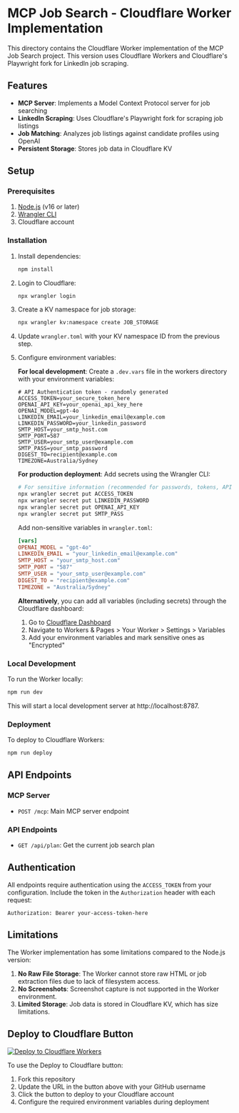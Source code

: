 # MCP Job Search - Cloudflare Worker Implementation

This directory contains the Cloudflare Worker implementation of the MCP Job Search project. This version uses Cloudflare Workers and Cloudflare's Playwright fork for LinkedIn job scraping.

## Features

- **MCP Server**: Implements a Model Context Protocol server for job searching
- **LinkedIn Scraping**: Uses Cloudflare's Playwright fork for scraping job listings
- **Job Matching**: Analyzes job listings against candidate profiles using OpenAI
- **Persistent Storage**: Stores job data in Cloudflare KV

## Setup

### Prerequisites

1. [Node.js](https://nodejs.org/) (v16 or later)
2. [Wrangler CLI](https://developers.cloudflare.com/workers/wrangler/install-and-update/)
3. Cloudflare account

### Installation

1. Install dependencies:
   ```bash
   npm install
   ```

2. Login to Cloudflare:
   ```bash
   npx wrangler login
   ```

3. Create a KV namespace for job storage:
   ```bash
   npx wrangler kv:namespace create JOB_STORAGE
   ```

4. Update `wrangler.toml` with your KV namespace ID from the previous step.

5. Configure environment variables:

   **For local development**:
   Create a `.dev.vars` file in the workers directory with your environment variables:
   ```
   # API Authentication token - randomly generated
   ACCESS_TOKEN=your_secure_token_here
   OPENAI_API_KEY=your_openai_api_key_here
   OPENAI_MODEL=gpt-4o
   LINKEDIN_EMAIL=your_linkedin_email@example.com
   LINKEDIN_PASSWORD=your_linkedin_password
   SMTP_HOST=your_smtp_host.com
   SMTP_PORT=587
   SMTP_USER=your_smtp_user@example.com
   SMTP_PASS=your_smtp_password
   DIGEST_TO=recipient@example.com
   TIMEZONE=Australia/Sydney
   ```
   
   **For production deployment**:
   Add secrets using the Wrangler CLI:
   ```bash
   # For sensitive information (recommended for passwords, tokens, API keys)
   npx wrangler secret put ACCESS_TOKEN
   npx wrangler secret put LINKEDIN_PASSWORD
   npx wrangler secret put OPENAI_API_KEY
   npx wrangler secret put SMTP_PASS
   ```
   
   Add non-sensitive variables in `wrangler.toml`:
   ```toml
   [vars]
   OPENAI_MODEL = "gpt-4o"
   LINKEDIN_EMAIL = "your_linkedin_email@example.com"
   SMTP_HOST = "your_smtp_host.com"
   SMTP_PORT = "587"
   SMTP_USER = "your_smtp_user@example.com"
   DIGEST_TO = "recipient@example.com"
   TIMEZONE = "Australia/Sydney"
   ```
   
   **Alternatively**, you can add all variables (including secrets) through the Cloudflare dashboard:
   1. Go to [Cloudflare Dashboard](https://dash.cloudflare.com/)
   2. Navigate to Workers & Pages > Your Worker > Settings > Variables
   3. Add your environment variables and mark sensitive ones as "Encrypted"

### Local Development

To run the Worker locally:

```bash
npm run dev
```

This will start a local development server at http://localhost:8787.

### Deployment

To deploy to Cloudflare Workers:

```bash
npm run deploy
```

## API Endpoints

### MCP Server

- `POST /mcp`: Main MCP server endpoint

### API Endpoints

- `GET /api/plan`: Get the current job search plan

## Authentication

All endpoints require authentication using the `ACCESS_TOKEN` from your configuration. Include the token in the `Authorization` header with each request:

```
Authorization: Bearer your-access-token-here
```

## Limitations

The Worker implementation has some limitations compared to the Node.js version:

1. **No Raw File Storage**: The Worker cannot store raw HTML or job extraction files due to lack of filesystem access.
2. **No Screenshots**: Screenshot capture is not supported in the Worker environment.
3. **Limited Storage**: Job data is stored in Cloudflare KV, which has size limitations.

## Deploy to Cloudflare Button

[![Deploy to Cloudflare Workers](https://deploy.workers.cloudflare.com/button)](https://deploy.workers.cloudflare.com/?url=https://github.com/YOUR_USERNAME/mcp-jobsearch)

To use the Deploy to Cloudflare button:
1. Fork this repository
2. Update the URL in the button above with your GitHub username
3. Click the button to deploy to your Cloudflare account
4. Configure the required environment variables during deployment
